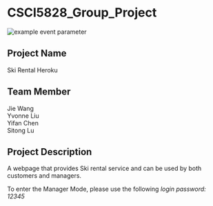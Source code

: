 # CSCI5828_Group_Project
![example event parameter](https://github.com/ITworkonline/ski_rental_heroku/actions/workflows/python-app.yml/badge.svg?event=push)

## Project Name
Ski Rental Heroku

## Team Member
 Jie Wang <br>
 Yvonne Liu <br>
 Yifan Chen <br>
 Sitong Lu <br>
 
 
## Project Description
A webpage that provides Ski rental service and can be used by both customers and managers.

To enter the Manager Mode, please use the following *login password: 12345*

